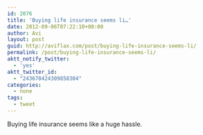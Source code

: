 ```yaml
---
id: 2076
title: 'Buying life insurance seems li…'
date: 2012-09-06T07:22:10+00:00
author: Avi
layout: post
guid: http://aviflax.com/post/buying-life-insurance-seems-li/
permalink: /post/buying-life-insurance-seems-li/
aktt_notify_twitter:
  - 'yes'
aktt_twitter_id:
  - "243670424309858304"
categories:
  - none
tags:
  - tweet
---
```

Buying life insurance seems like a huge hassle.